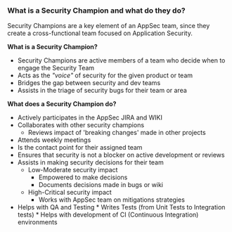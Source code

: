 ### What is a Security Champion and what do they do?

Security Champions are a key element of an AppSec team, since they create a cross-functional team focused on Application Security.

**What is a Security Champion?**

  *  Security Champions are active members of a team who decide when to engage the Security Team
  *  Acts as the _"voice"_ of security for the given product or team
  *  Bridges the gap between security and dev teams
  *  Assists in the triage of security bugs for their team or area

**What does a Security Champion do?**

  *  Actively participates in the AppSec JIRA and WIKI
  *  Collaborates with other security champions
     *  Reviews impact of 'breaking changes' made in other projects
  *  Attends weekly meetings
  *  Is the contact point for their assigned team
  *  Ensures that security is not a blocker on active development or reviews
  *  Assists in making security decisions for their team
     *  Low-Moderate security impact
        *  Empowered to make decisions
        *  Documents decisions made in bugs or wiki
     *  High-Critical security impact
        *  Works with AppSec team on mitigations strategies
  *  Helps with QA and Testing
    *  Writes Tests (from Unit Tests to Integration tests)
    *  Helps with development of CI (Continuous Integration) environments
